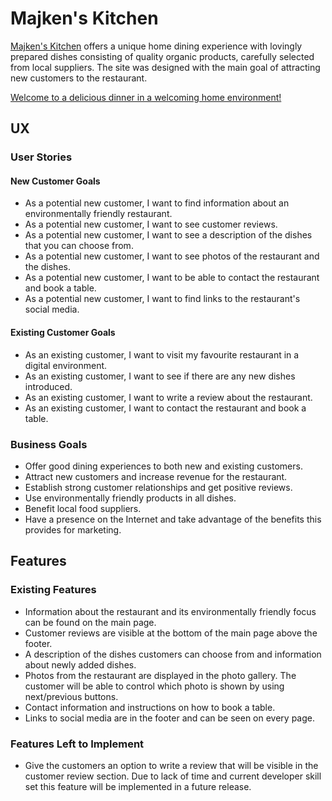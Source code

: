 # Majken's Kitchen

[Majken's Kitchen](https://mangez84.github.io/majkenskitchen/) offers a unique home dining experience with lovingly prepared dishes consisting of quality organic products, carefully selected from local suppliers.
The site was designed with the main goal of attracting new customers to the restaurant.

[Welcome to a delicious dinner in a welcoming home environment!](https://mangez84.github.io/majkenskitchen/)

## UX

### User Stories

#### New Customer Goals

- As a potential new customer, I want to find information about an environmentally friendly restaurant.
- As a potential new customer, I want to see customer reviews.
- As a potential new customer, I want to see a description of the dishes that you can choose from.
- As a potential new customer, I want to see photos of the restaurant and the dishes.
- As a potential new customer, I want to be able to contact the restaurant and book a table.
- As a potential new customer, I want to find links to the restaurant's social media.

#### Existing Customer Goals

- As an existing customer, I want to visit my favourite restaurant in a digital environment.
- As an existing customer, I want to see if there are any new dishes introduced.
- As an existing customer, I want to write a review about the restaurant.
- As an existing customer, I want to contact the restaurant and book a table.

### Business Goals

- Offer good dining experiences to both new and existing customers.
- Attract new customers and increase revenue for the restaurant.
- Establish strong customer relationships and get positive reviews.
- Use environmentally friendly products in all dishes.
- Benefit local food suppliers.
- Have a presence on the Internet and take advantage of the benefits this provides for marketing.

## Features

### Existing Features

- Information about the restaurant and its environmentally friendly focus can be found on the main page.
- Customer reviews are visible at the bottom of the main page above the footer.
- A description of the dishes customers can choose from and information about newly added dishes.
- Photos from the restaurant are displayed in the photo gallery. The customer will be able to control which photo is shown by using next/previous buttons.
- Contact information and instructions on how to book a table.
- Links to social media are in the footer and can be seen on every page.

### Features Left to Implement

- Give the customers an option to write a review that will be visible in the customer review section. Due to lack of time and current developer skill set this feature will be implemented in a future release.